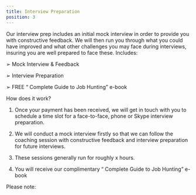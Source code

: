 ```yaml
---
title: Interview Preparation
position: 3
---
```

Our interview prep includes an initial mock interview in order to provide you with constructive feedback. We will then run you through what you could have improved and what other challenges you may face during interviews, insuring you are well prepared to face these. Includes:

➢	Mock Interview & Feedback

➢	Interview Preparation

➢	FREE “ Complete Guide to Job Hunting” e-book




How does it work?


1.	Once your payment has been received, we will get in touch with you to schedule a time slot for a face-to-face, phone or Skype interview preparation. 

2.	We will conduct a mock interview firstly so that we can follow the coaching session with constructive feedback and interview preparation for future interviews.

3.	These sessions generally run for roughly x hours. 

4.	You will receive our complimentary “ Complete Guide to Job Hunting” e-book


Please note:
